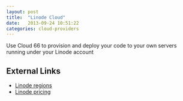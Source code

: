 ```yaml
---
layout: post
title:  "Linode Cloud"
date:   2013-09-24 10:51:22
categories: cloud-providers
---
```


<p class="lead">
    Use Cloud 66 to provision and deploy your code to your own servers running under your Linode account
</p>


## External Links
<ul>
	<li><a href="http://www.linode.com/avail/" target="_blank">Linode regions</a></li>
	<li><a href="https://manager.linode.com/signup/#plans" target="_blank">Linode pricing</a></li>
</ul>
